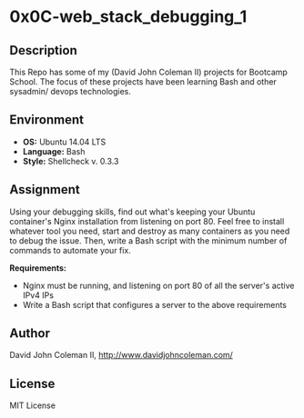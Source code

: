 # 0x0C-web_stack_debugging_1

## Description

This Repo has some of my (David John Coleman II) projects for Bootcamp School.
The focus of these projects have been learning Bash and other sysadmin/ devops
technologies.

## Environment

* __OS:__ Ubuntu 14.04 LTS
* __Language:__ Bash
* __Style:__ Shellcheck v. 0.3.3

## Assignment

Using your debugging skills, find out what's keeping your Ubuntu container's
Nginx installation from listening on port 80. Feel free to install whatever
tool you need, start and destroy as many containers as you need to debug the
issue. Then, write a Bash script with the minimum number of commands to
automate your fix.

__Requirements:__

* Nginx must be running, and listening on port 80 of all the server's active
  IPv4 IPs
* Write a Bash script that configures a server to the above requirements

## Author

David John Coleman II, http://www.davidjohncoleman.com/

## License

MIT License
